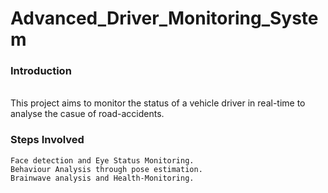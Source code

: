 # Advanced_Driver_Monitoring_System
<h3>Introduction</h3>
<br>This project aims to monitor the status of a vehicle driver in real-time to analyse the casue of road-accidents.
<h3>Steps Involved</h3>

```
Face detection and Eye Status Monitoring.
Behaviour Analysis through pose estimation.
Brainwave analysis and Health-Monitoring.
```
